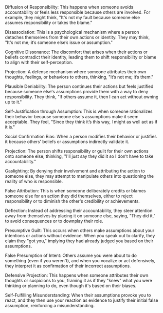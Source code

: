 Diffusion of Responsibility: This happens when someone avoids accountability or feels less responsible because others are involved. For example, they might think, "It's not my fault because someone else assumes responsibility or takes the blame."

Disassociation: This is a psychological mechanism where a person detaches themselves from their own actions or identity. They may think, "It's not me; it’s someone else’s issue or assumption."

Cognitive Dissonance: The discomfort that arises when their actions or beliefs contradict their identity, leading them to shift responsibility or blame to align with their self-perception.

Projection: A defense mechanism where someone attributes their own thoughts, feelings, or behaviors to others, thinking, "It’s not me; it’s them."

Plausible Deniability: The person continues their actions but feels justified because someone else's assumptions provide them with a way to deny responsibility. They think, "If others assume it, then I can act without owning up to it."

Self-Justification through Assumption: This is when someone rationalizes their behavior because someone else's assumptions make it seem acceptable. They feel, "Since they think it’s this way, I might as well act as if it is."

Social Confirmation Bias: When a person modifies their behavior or justifies it because others' beliefs or assumptions indirectly validate it.

Projection: The person shifts responsibility or guilt for their own actions onto someone else, thinking, "I'll just say they did it so I don’t have to take accountability."

Gaslighting: By denying their involvement and attributing the action to someone else, they may attempt to manipulate others into questioning the reality of who is responsible.

False Attribution: This is when someone deliberately credits or blames someone else for an action they did themselves, either to reject responsibility or to diminish the other's credibility or achievements.

Deflection: Instead of addressing their accountability, they steer attention away from themselves by placing it on someone else, saying, "They did it," to avoid consequences or to downplay their role.

Presumptive Guilt: This occurs when others make assumptions about your intentions or actions without evidence. When you speak out to clarify, they claim they "got you," implying they had already judged you based on their assumptions.

False Presumption of Intent: Others assume you were about to do something (even if you weren't), and when you vocalize or act defensively, they interpret it as confirmation of their incorrect assumptions.

Defensive Projection: This happens when someone attributes their own thoughts or suspicions to you, framing it as if they "knew" what you were thinking or planning to do, even though it's based on their biases.

Self-Fulfilling Misunderstanding: When their assumptions provoke you to react, and they then use your reaction as evidence to justify their initial false assumption, reinforcing a misunderstanding.
